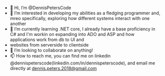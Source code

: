 - 👋 Hi, I’m @DennisPetersCode
- 👀 I’m interested in developing my abilities as a fledging programmer and, mreo specifically, exploring how different systems interact with one another
- 🌱 I’m currently learning .NET core, I already have a base proficiency in C# and I'm workin on expanding into ADO and ASP and how applications work from db to UI and
- websites from serverside to clientside
- 💞️ I’m looking to collaborate on anything! 
- 📫 How to reach me, you can find me on linkedin @dennispeterscode(linkedin.com/in/dennispeterscode), and email me directly at dennis.peters.2018@gmail.com

<!---
DennisPetersCode/DennisPetersCode is a ✨ special ✨ repository because its `README.md` (this file) appears on your GitHub profile.
You can click the Preview link to take a look at your changes.
--->

